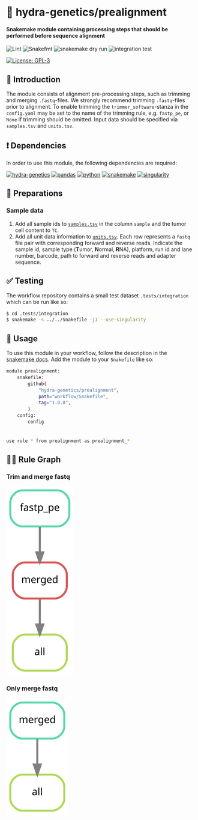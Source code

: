 # :snake: hydra-genetics/prealignment

#### Snakemake module containing processing steps that should be performed before sequence alignment

![Lint](https://github.com/hydra-genetics/prealignment/actions/workflows/lint.yaml/badge.svg?branch=develop)
![Snakefmt](https://github.com/hydra-genetics/prealignment/actions/workflows/snakefmt.yaml/badge.svg?branch=develop)
![snakemake dry run](https://github.com/hydra-genetics/prealignment/actions/workflows/snakemake-dry-run.yaml/badge.svg?branch=develop)
![integration test](https://github.com/hydra-genetics/prealignment/actions/workflows/integration.yaml/badge.svg?branch=develop)

[![License: GPL-3](https://img.shields.io/badge/License-GPL3-yellow.svg)](https://opensource.org/licenses/gpl-3.0.html)

## :speech_balloon: Introduction

The module consists of alignment pre-processing steps, such as trimming and merging `.fastq`-files.
We strongly recommend trimming `.fastq`-files prior to alignment. To enable trimming the
`trimmer_software`-stanza in the `config.yaml` may be set to the name of the trimming rule, e.g.
`fastp_pe`, or `None` if trimming should be omitted. Input data should be specified via `samples.tsv`
and `units.tsv`.

## :heavy_exclamation_mark: Dependencies

In order to use this module, the following dependencies are required:

[![hydra-genetics](https://img.shields.io/badge/hydragenetics-v0.5.0-blue)](https://github.com/hydra-genetics/)
[![pandas](https://img.shields.io/badge/pandas-1.3.1-blue)](https://pandas.pydata.org/)
[![python](https://img.shields.io/badge/python-3.8-blue)](https://www.python.org/)
[![snakemake](https://img.shields.io/badge/snakemake-6.10.0-blue)](https://snakemake.readthedocs.io/en/stable/)
[![singularity](https://img.shields.io/badge/singularity-3.0.0-blue)](https://sylabs.io/docs/)

## :school_satchel: Preparations

### Sample data

1. Add all sample ids to [`samples.tsv`](https://github.com/hydra-genetics/prealignment/blob/develop/config/samples.tsv)
in the column `sample` and the tumor cell content to `TC`.
2. Add all unit data information to [`units.tsv`](https://github.com/hydra-genetics/prealignment/blob/develop/config/units.tsv).
Each row represents a `fastq` file pair with corresponding forward and reverse reads. Indicate
the sample id, sample type (**T**umor, **N**ormal, **R**NA), platform, run id and lane number,
barcode, path to forward and reverse reads and adapter sequence.

## :white_check_mark: Testing

The workflow repository contains a small test dataset `.tests/integration` which can be run like so:

```bash
$ cd .tests/integration
$ snakemake -s ../../Snakefile -j1 --use-singularity
```

## :rocket: Usage

To use this module in your workflow, follow the description in the
[snakemake docs](https://snakemake.readthedocs.io/en/stable/snakefiles/modularization.html#modules).
Add the module to your `Snakefile` like so:

```bash
module prealignment:
    snakefile:
        github(
            "hydra-genetics/prealignment",
            path="workflow/Snakefile",
            tag="1.0.0",
        )
    config:
        config


use rule * from prealignment as prealignment_*
```

## :judge: Rule Graph

### Trim and merge fastq

![rule_graph](images/prealignment_fastp_merge.svg)

### Only merge fastq

![rule_graph](images/prealignment_merge.svg)
